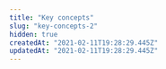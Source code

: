 ```yaml
---
title: "Key concepts"
slug: "key-concepts-2"
hidden: true
createdAt: "2021-02-11T19:28:29.445Z"
updatedAt: "2021-02-11T19:28:29.445Z"
---
```

